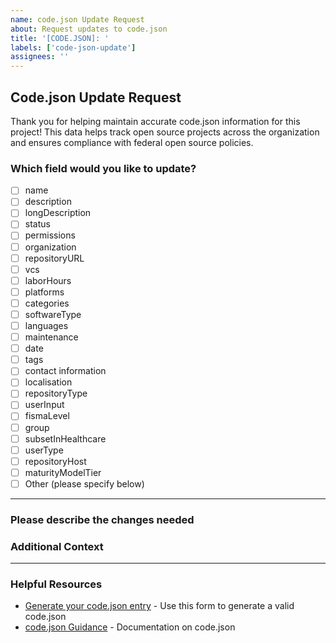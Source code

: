 ```yaml
---
name: code.json Update Request
about: Request updates to code.json
title: '[CODE.JSON]: '
labels: ['code-json-update']
assignees: ''
---
```


## Code.json Update Request

Thank you for helping maintain accurate code.json information for this project! This data helps track open source projects across the organization and ensures compliance with federal open source policies.

### Which field would you like to update?

<!-- Please check the appropriate box(es) by changing [ ] to [x] -->

- [ ] name
- [ ] description
- [ ] longDescription
- [ ] status
- [ ] permissions
- [ ] organization
- [ ] repositoryURL
- [ ] vcs
- [ ] laborHours
- [ ] platforms
- [ ] categories
- [ ] softwareType
- [ ] languages
- [ ] maintenance
- [ ] date
- [ ] tags
- [ ] contact information
- [ ] localisation
- [ ] repositoryType
- [ ] userInput
- [ ] fismaLevel
- [ ] group
- [ ] subsetInHealthcare
- [ ] userType
- [ ] repositoryHost
- [ ] maturityModelTier
- [ ] Other (please specify below)

---

### Please describe the changes needed

<!-- Provide details about what changes are needed and why -->

### Additional Context

<!-- Any other information that might help us understand your request -->

---

### Helpful Resources

- [Generate your code.json entry](https://dsacms.github.io/codejson-generator/) - Use this form to generate a valid code.json
- [code.json Guidance](https://github.com/DSACMS/gov-codejson/tree/main/docs) - Documentation on code.json 
